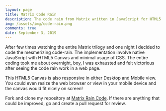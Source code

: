 ```yaml
---
layout: page
title: Matrix Code Rain
description: The code rain from Matrix written in JavaScript for HTML5 canvas. 
img: /assets/img/code-rain.png
comments: true
date: September 3, 2019
---
```

After few times watching the entire Matrix trilogy and one night I decided to code the mesmerizing code-rain. The implementation involve native JavaScript
with HTML5 Canvas and minimal usage of CSS. The entire coding took me about overnight, boy, I was exhausted and felt victorious after seeing the code rain
work in a web page.

This HTML5 Canvas is also responsive in either Desktop and Mobile view. You could even resize the web browser or view in your mobile device and the canvas
would fit nicely on screen!

Fork and clone my repository at [Matrix Rain Code](https://github.com/jmsweb/matrix-code-rain). If there are anything that could be improved, go and create
a pull request for review.

<div style="width: 100%"><canvas id="matrix" style="width: 100%;"></canvas></div>
<script type="text/javascript" src="{{site.baseurl}}/assets/js/code-rain.js"></script>